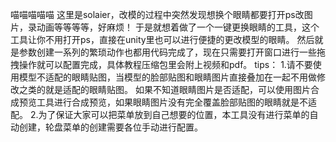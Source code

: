 喵喵喵喵喵
这里是solaier，改模的过程中突然发现想换个眼睛都要打开ps改图片，录动画等等等等，好麻烦！
于是就想着做了一个一键更换眼睛的工具，这个工具让你不用打开ps，直接在unity里也可以进行便捷的更改模型的眼睛。
然后就是参数创建一系列的繁琐动作也都用代码完成了，现在只需要打开窗口进行一些拖拽操作就可以配置完成，具体教程压缩包里会附上视频和pdf。
tips：
1.请不要使用模型不适配的眼睛贴图，当模型的脸部贴图和眼睛图片直接叠加在一起不用做修改之类的就是适配的眼睛贴图。
如果不知道眼睛图片是否适配，可以使用图片合成预览工具进行合成预览，如果眼睛图片没有完全覆盖脸部贴图的眼睛就是不适配。
2.为了保证大家可以把菜单放到自己想要的位置，本工具没有进行菜单的自动创建，轮盘菜单的创建需要各位手动进行配置。
